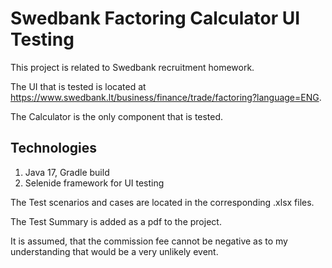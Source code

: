# Swedbank Factoring Calculator UI Testing

This project is related to Swedbank recruitment homework.

The UI that is tested is located at https://www.swedbank.lt/business/finance/trade/factoring?language=ENG.

The Calculator is the only component that is tested.

## Technologies
1. Java 17, Gradle build
2. Selenide framework for UI testing

The Test scenarios and cases are located in the corresponding .xlsx files.

The Test Summary is added as a pdf to the project.

It is assumed, that the commission fee cannot be negative as to my understanding that would be a very unlikely event.

